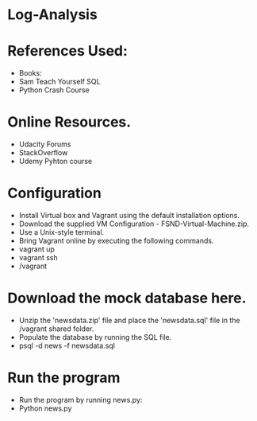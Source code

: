 # Log-Analysis

# References Used:
- Books:
- Sam Teach Yourself SQL
- Python Crash Course

# Online Resources.
- Udacity Forums
- StackOverflow
- Udemy Pyhton course



# Configuration

- Install Virtual box and Vagrant using the default installation options.
- Download the supplied VM Configuration - FSND-Virtual-Machine.zip.
- Use a Unix-style terminal.
- Bring Vagrant online by executing the following commands.
- vagrant up
- vagrant ssh
- /vagrant
# Download the mock database here.
- Unzip the 'newsdata.zip' file and place the 'newsdata.sql' file in the /vagrant shared folder.
- Populate the database by running the SQL file.
- psql -d news -f newsdata.sql

# Run the program

- Run the program by running news.py:
- Python news.py





